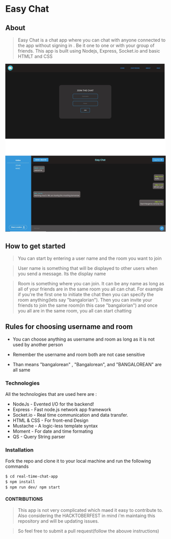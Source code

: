 # Easy Chat

## About

> Easy Chat is a chat app where you can chat with anyone connected to the app without signing in . Be it one to one or with your group of friends. This app is built using Nodejs, Express, Socket.io and basic HTMLT and CSS

![join](./public/image/join.jpg)
![chat](./public/image/chat.jpg)

## How to get started

> You can start by entering a user name and the room you want to join

> User name is something that will be displayed to other users when you send a message. Its the display name

> Room is something where you can join. It can be any name as long as all of your friends are in the same room you all can chat. For example if you're the first one to initiate the chat then you can specify the room anything(lets say "bangalorian"). Then you can invite your friends to join the same room(in this case "bangalorian") and once you all are in the same room, you all can start chatting

## Rules for choosing username and room

-  You can choose anything as username and room as long as it is not used by another person

-  Remember the username and room both are not case sensitive

-  Than means "bangalorean" , "Bangalorean", and "BANGALOREAN" are all same

### Technologies

All the technologies that are used here are :

-  NodeJs - Evented I/O for the backend!
-  Express - Fast node.js network app framework
-  Socket.io - Real time communication and data transfer.
-  HTML & CSS - For front-end Design
-  Mustache - A logic-less template syntax
-  Moment - For date and time formating
-  QS - Query String parser

### Installation

Fork the repo and clone it to your local machine and run the following commands

```sh
$ cd real-time-chat-app
$ npm install
$ npm run dev/ npm start
```

#### CONTRIBUTIONS

> This app is not very complicated which maed it easy to contribute to. Also considering the HACKTOBERFEST in mind i'm maintaing this repository and will be updating issues.

> So feel free to submit a pull request(follow the abouve instructions)
